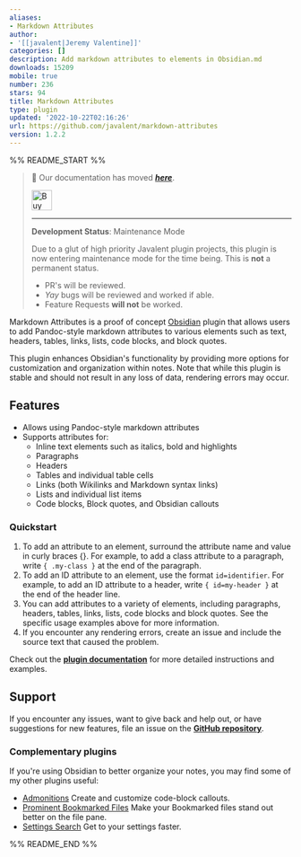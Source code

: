 ```yaml
---
aliases:
- Markdown Attributes
author:
- '[[javalent|Jeremy Valentine]]'
categories: []
description: Add markdown attributes to elements in Obsidian.md
downloads: 15209
mobile: true
number: 236
stars: 94
title: Markdown Attributes
type: plugin
updated: '2022-10-22T02:16:26'
url: https://github.com/javalent/markdown-attributes
version: 1.2.2
---
```


%% README_START %%

> 🥇 Our documentation has moved ***[here](https://plugins.javalent.com/attributes)***.
>
> <a href='https://www.buymeacoffee.com/valentine195' target='_blank'><img height='36' style='border:0px;height:36px;' src='https://storage.ko-fi.com/cdn/kofi3.png?v=3' border='0' alt='Buy Me a Coffee at ko-fi.com' /></a>
> 
> ---
> 
> **Development Status**: Maintenance Mode
> 
> Due to a glut of high priority Javalent plugin projects, this plugin is now entering maintenance mode for the time being. This is **not** a permanent status.
> - PR's will be reviewed.
> - *Yay* bugs will be reviewed and worked if able.
> - Feature Requests **will not** be worked.

Markdown Attributes is a proof of concept [Obsidian](https://obsidian.md/) plugin that allows users to add Pandoc-style markdown attributes to various elements such as text, headers, tables, links, lists, code blocks, and block quotes.

This plugin enhances Obsidian's functionality by providing more options for customization and organization within notes. Note that while this plugin is stable and should not result in any loss of data, rendering errors may occur.

## Features
- Allows using Pandoc-style markdown attributes
- Supports attributes for:
   - Inline text elements such as italics, bold and highlights 
   - Paragraphs
   - Headers 
   - Tables and individual table cells 
   - Links (both Wikilinks and Markdown syntax links)
   - Lists and individual list items 
   - Code blocks, Block quotes, and Obsidian callouts

### Quickstart

1. To add an attribute to an element, surround the attribute name and value in curly braces {}. For example, to add a class attribute to a paragraph, write `{ .my-class }` at the end of the paragraph.
2. To add an ID attribute to an element, use the format `id=identifier`. For example, to add an ID attribute to a header, write `{ id=my-header }` at the end of the header line.
3. You can add attributes to a variety of elements, including paragraphs, headers, tables, links, lists, code blocks and block quotes. See the specific usage examples above for more information.
4. If you encounter any rendering errors, create an issue and include the source text that caused the problem.

Check out the **[plugin documentation](https://plugins.javalent.com/attributes)** for more detailed instructions and examples.

## Support

If you encounter any issues, want to give back and help out, or have suggestions for new features, file an issue on the **[GitHub repository](https://github.com/javalent/markdown-attributes/issues?q=is%3Aissue+is%3Aopen+sort%3Aupdated-desc)**.

### Complementary plugins

If you're using Obsidian to better organize your notes, you may find some of my other plugins useful:

- [Admonitions](https://github.com/javalent/admonitions) Create and customize code-block callouts.
- [Prominent Bookmarked Files](https://github.com/javalent/prominent-files) Make your Bookmarked files stand out better on the file pane.
- [Settings Search](https://github.com/javalent/settings-search) Get to your settings faster.


%% README_END %%
